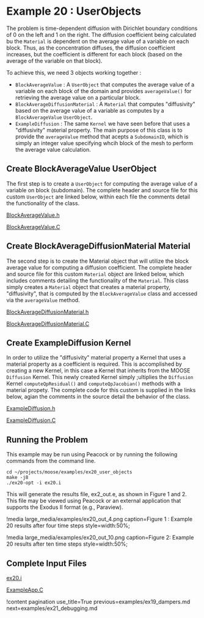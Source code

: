# Example 20 : UserObjects

The problem is time-dependent diffusion with Dirichlet boundary conditions of 0 on the left and 1 on the right. The diffusion coefficient being calculated bu the `Material` is dependent on the average value of a variable on each block. Thus, as the concentration diffuses, the diffusion coefficient increases, but the coefficient is different for each block (based on the average of the variable on that block).

To achieve this, we need 3 objects working together :

-  `BlockAverageValue` : A `UserObject` that computes the average value of a variable on each block of the domain and provides `averageValue()` for retrieving the average value on a particular block.
-  `BlockAverageDiffusionMaterial` : A `Material` that computes "diffusivity" based on the average value of a variable as computes by a `BlockAverageValue` `UserObject`.
-  `ExampleDiffusion` : The same `Kernel` we have seen before that uses a "diffusivity" material property. The main purpose of this class is to provide the `averageValue` method that acepts a `SubdomainID`, which is simply an integer value specifying whcih block of the mesh to perform the average value calculation.

[](---)

## Create BlockAverageValue UserObject

The first step is to create a `UserObject` for computing the average value of a variable on block (subdomain). The complete header and source file for this custom `UserObject` are linked below, within each file the comments detail the functionality of the class.

[BlockAverageValue.h](https://github.com/idaholab/moose/blob/devel/examples/ex20_user_objects/include/userobjects/BlockAverageValue.h)

[BlockAverageValue.C](https://github.com/idaholab/moose/blob/devel/examples/ex20_user_objects/src/userobjects/BlockAverageValue.C)

[](---)

## Create BlockAverageDiffusionMaterial Material

The second step is to create the Material object that will utilize the block average value for computing a diffusion coefficient. The complete header and source file for this custom `Material` object are linked below, which includes comments detailing the functionality of the `Material`. This class simply creates a `Material` object that creates a material property, "diffusivity", that is computed by the `BlockAverageValue` class and accessed via the `averageValue` method.

[BlockAverageDiffusionMaterial.h](https://github.com/idaholab/moose/blob/devel/examples/ex20_user_objects/include/materials/BlockAverageDiffusionMaterial.h)

[BlockAverageDiffusionMaterial.C](https://github.com/idaholab/moose/blob/devel/examples/ex20_user_objects/src/materials/BlockAverageDiffusionMaterial.C)

[](---)

## Create ExampleDiffusion Kernel

In order to utilize the "diffusivity" material property a Kernel that uses a material property as a coefficient is required. This is accomplished by creating a new Kernel, in this case a Kernel that inherits from the MOOSE `Diffusion` Kernel. This newly created Kernel simply ;ultiplies the `Diffusion` Kernel `computeQpResidual()` and `computeQpJacobian()` methods with a material propety. The complete code for this custom is supplied in the links below, agian the comments in the source detail the behavior of the class.

[ExampleDiffusion.h](https://github.com/idaholab/moose/blob/devel/examples/ex20_user_objects/include/kernels/ExampleDiffusion.h)

[ExampleDiffusion.C](https://github.com/idaholab/moose/blob/devel/examples/ex20_user_objects/src/kernels/ExampleDiffusion.C)

[](---)

## Running the Problem

This example may be run using Peacock or by running the following commands from the command line.

```
cd ~/projects/moose/examples/ex20_user_objects
make -j8
./ex20-opt -i ex20.i
```

This will generate the results file, ex2_out.e, as shown in Figure 1 and 2. This file may be viewed using Peacock or an external application that supports the Exodus II format (e.g., Paraview).

!media large_media/examples/ex20_out_4.png
       caption=Figure 1 : Example 20 results after four time steps
       style=width:50%;

!media large_media/examples/ex20_out_10.png
       caption=Figure 2: Example 20 results after ten time steps
       style=width:50%;


[](---)

## Complete Input Files

[ex20.i](https://github.com/idaholab/moose/blob/devel/examples/ex20_user_objects/ex20.i)

[ExampleApp.C](https://github.com/idaholab/moose/blob/devel/examples/ex20_user_objects/src/base/ExampleApp.C)

!content pagination use_title=True
                    previous=examples/ex19_dampers.md
                    next=examples/ex21_debugging.md
